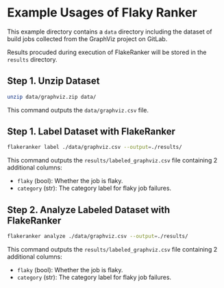 # Example Usages of Flaky Ranker

This example directory contains a `data` directory including the dataset of build jobs collected from the GraphViz project on GitLab.

Results procuded during execution of FlakeRanker will be stored in the `results` directory.

## Step 1. Unzip Dataset

```bash
unzip data/graphviz.zip data/
```

This command outputs the `data/graphviz.csv` file.

## Step 1. Label Dataset with FlakeRanker

```bash
flakeranker label ./data/graphviz.csv --output=./results/
```

This command outputs the `results/labeled_graphviz.csv` file containing 2 additional columns:

- `flaky` (bool): Whether the job is flaky.
- `category` (str): The category label for flaky job failures.

## Step 2. Analyze Labeled Dataset with FlakeRanker

```bash
flakeranker analyze ./data/graphviz.csv --output=./results/
```

This command outputs the `results/labeled_graphviz.csv` file containing 2 additional columns:

- `flaky` (bool): Whether the job is flaky.
- `category` (str): The category label for flaky job failures.
